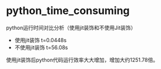 # python_time_consuming
python运行时间对比分析（使用jit装饰和不使用Jit装饰）
- 使用jit装饰
     t=0.0448s
- 不使用jit装饰
     t=56.08s

使用jit装饰后python代码运行效率大大增加，增加大约1251.78倍。
